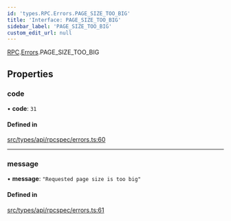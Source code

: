 ```yaml
---
id: 'types.RPC.Errors.PAGE_SIZE_TOO_BIG'
title: 'Interface: PAGE_SIZE_TOO_BIG'
sidebar_label: 'PAGE_SIZE_TOO_BIG'
custom_edit_url: null
---
```


[RPC](../namespaces/types.RPC.md).[Errors](../namespaces/types.RPC.Errors.md).PAGE_SIZE_TOO_BIG

## Properties

### code

• **code**: `31`

#### Defined in

[src/types/api/rpcspec/errors.ts:60](https://github.com/starknet-io/starknet.js/blob/v5.24.2/src/types/api/rpcspec/errors.ts#L60)

---

### message

• **message**: `"Requested page size is too big"`

#### Defined in

[src/types/api/rpcspec/errors.ts:61](https://github.com/starknet-io/starknet.js/blob/v5.24.2/src/types/api/rpcspec/errors.ts#L61)
